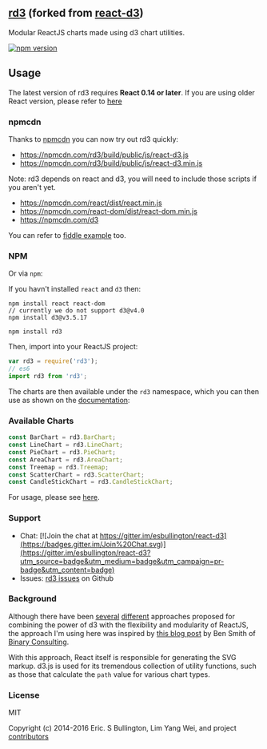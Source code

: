 ## [rd3](https://github.com/yang-wei/rd3) (forked from [react-d3](https://github.com/esbullington/react-d3))
Modular ReactJS charts made using d3 chart utilities.

[![npm version](https://badge.fury.io/js/rd3.svg)](https://badge.fury.io/js/rd3)

## Usage

The latest version of rd3 requires **React 0.14 or later**. If you are using older React version, please refer to [here](https://github.com/yang-wei/rd3/releases/tag/v0.5.3)

### npmcdn
Thanks to [npmcdn](https://npmcdn.com/) you can now try out rd3 quickly:

 * https://npmcdn.com/rd3/build/public/js/react-d3.js
 * https://npmcdn.com/rd3/build/public/js/react-d3.min.js

Note: rd3 depends on react and d3, you will need to include those scripts if you aren't yet.

 * https://npmcdn.com/react/dist/react.min.js
 * https://npmcdn.com/react-dom/dist/react-dom.min.js
 * https://npmcdn.com/d3

You can refer to [fiddle example](https://yang-wei.github.io/rd3/docs/new/charts/areaChart.html) too.

### NPM
Or via `npm`:

If you havn't installed `react` and `d3` then:

```
npm install react react-dom
// currently we do not support d3@v4.0
npm install d3@v3.5.17
```

```
npm install rd3
```

Then, import into your ReactJS project:

```js
var rd3 = require('rd3');
// es6
import rd3 from 'rd3';
```

The charts are then available under the `rd3` namespace, which you can then use as shown on the [documentation](https://yang-wei.github.io/rd3/):

### Available Charts

```js
const BarChart = rd3.BarChart;
const LineChart = rd3.LineChart;
const PieChart = rd3.PieChart;
const AreaChart = rd3.AreaChart;
const Treemap = rd3.Treemap;
const ScatterChart = rd3.ScatterChart;
const CandleStickChart = rd3.CandleStickChart;
```

For usage, please see [here](https://yang-wei.github.io/rd3).

### Support

* Chat: [![Join the chat at https://gitter.im/esbullington/react-d3](https://badges.gitter.im/Join%20Chat.svg)](https://gitter.im/esbullington/react-d3?utm_source=badge&utm_medium=badge&utm_campaign=pr-badge&utm_content=badge)
* Issues: [rd3 issues](https://github.com/yang-wei/rd3/issues) on Github

### Background
Although there have been [several](http://nicolashery.com/integrating-d3js-visualizations-in-a-react-app/) [different](http://bl.ocks.org/milroc/d22bbf92231876505e5d) approaches proposed for combining the power of d3 with the flexibility and modularity of ReactJS, the approach I'm using here was inspired by [this blog post](http://10consulting.com/2014/02/19/d3-plus-reactjs-for-charting/) by Ben Smith of [Binary Consulting](http://10consulting.com/).

With this approach, React itself is responsible for generating the SVG markup.  d3.js is used for its tremendous collection of utility functions, such as those that calculate the `path` value for various chart types.

### License
MIT

Copyright (c) 2014-2016 Eric. S Bullington, Lim Yang Wei, and project [contributors](https://github.com/yang-wei/rd3/graphs/contributors)
